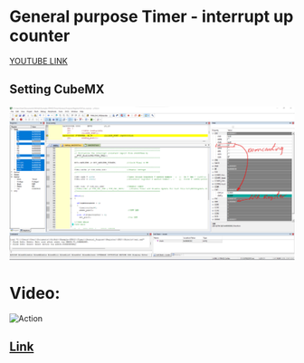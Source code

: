 
# General purpose Timer - interrupt up counter

[YOUTUBE LINK](https://www.youtube.com/channel/UCddAFJfLx6xHNQk5NzUOOpw)

## Setting CubeMX
![Pic1](https://github.com/hamedsargoli/Example-STM32/blob/master/Timer/General_Purpose/Register/EX2/GIF&PIC/Cubemx_1.png)


# Video:
![Action](https://github.com/hamedsargoli/Example-STM32/blob/master/Timer/Basic/Register/8/Gif/Action.gif)
## [Link](https://github.com/hamedsargoli/Example-STM32/blob/master/Timer/Basic/Register/8/Gif/Action.gif)
